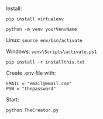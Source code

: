 Install:

`pip install virtualenv`

`python -m venv yourVenvName`

Linux:
`source env/bin/activate`

Windows:
`venv\Scripts\activate.ps1`

`pip install -r installthis.txt`

Create .env file with:
```
EMAIL = "email@email.com"
PSW = "thepassword"
```
Start:

`python TheCreator.py`
